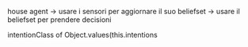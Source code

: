 house agent -> usare i sensori per aggiornare il suo beliefset
    -> usare il beliefset per prendere decisioni


intentionClass of Object.values(this.intentions